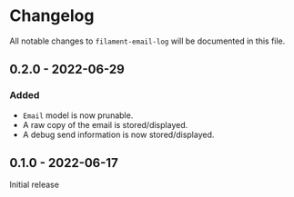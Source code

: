 # Changelog

All notable changes to `filament-email-log` will be documented in this file.

## 0.2.0 - 2022-06-29
### Added
- `Email` model is now prunable.
- A raw copy of the email is stored/displayed.
- A debug send information is now stored/displayed.

## 0.1.0 - 2022-06-17

Initial release
